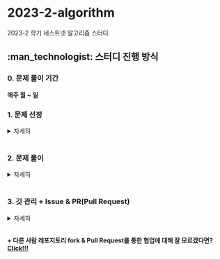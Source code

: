 # 2023-2-algorithm
2023-2 학기 네스트넷 알고리즘 스터디 

<h2>
  :man_technologist: 스터디 진행 방식 
</h2>

<h3><b>0. 문제 풀이 기간 </b> </h3>
<b>매주 월 ~ 일</b>

<br>

<h3><b>1. 문제 선정 </b> </h3>
<details>
  <summary>자세히</summary>
  <ul>
    <li>매 주 금~일에 <a href="https://devjeong.com/algorithm/algorithm-1/">백준 문제 추천 사이트</a>에서 알고리즘 당 세 문제를 선정한다. (스터디장 주관)</li>
    <li>문제 선정 후 <a href="https://www.acmicpc.net/group/workbook/18220">백준 23-2 네넷 알고리즘 스터디 그룹</a>에 주차+문제를 추가한다. (스터디장 or 도현 주관)</li>
    <li>이슈를 작성한다. (스터디장 주관)</li>
  </ul>
</details>

<br>

<h3><b>2. 문제 풀이 </b> </h3>
<details>
  <summary>자세히</summary>
  <ul>
    <li>폴더 구조 : 본인 이름 / week_해당 주 / Boj문제번호 이름으로 설정한 소스코드 <b>ex) KimSeongHo / week_1 / Boj1343.java</b> </li>
    <li>30분 ~ 1시간 생각해도 방법이 떠오르지 않으면 구글에 검색 후 공부하여 문제를 푼다. </li>
    <li>복잡한 부분이나 핵심 알고리즘에 주석을 단다.</li>
  </ul>
</details>

<br>

<h3><b>3. 깃 관리 + Issue & PR(Pull Request) </b> </h3>
<details>
  <summary>자세히</summary>
  ++참고 : 사진 클릭하면 잘보임
  <ol>
    <li>프로젝트를 생성한다.</li>
    <li>
      Nestnet-study Organization의 nestnet_algorithm_2023_2 레포지토리를 fork 한다
      <img src="https://github.com/Nestnet-study/nestnet_algorithm_2023_2/assets/81570533/d508321f-85e7-4e87-a9af-eba45c1a9f37", width=100%>
    </li>
    <li>
      fork 후에는 내 레포지토리가 생기는데, organization의 레포지토리는 "organization 이름 / 레포지토리 이름" 인데, 내 레포지토리는 "아이디 / 레포지토리 이름" 인 것을 확인할 수 있다. 해당 레포지토리를 clone한다. 
      <img src="https://github.com/Nestnet-study/nestnet_algorithm_2023_2/assets/81570533/1eb7b8b0-c360-46a4-b922-2098b6200048", width=100%>
    </li>
    <li>
      프로젝트를 생성하고 적절한 위치에서 "git clone 레포지토리" 를 해준다. 내 경우, C:\InteliJ_workspace\2023-nestnet-algo\src\ 하위에서 clone을 해주었다.(java) <br>
      클론한 레포지토리 하위에 본인의 이름으로 폴더를 생성하고, 해당 폴더 하위에 주차별 패키지를 만든다. 템플릿 : <b>이름/week_해당주차</b> <br> ex) KimSeongHo/week_1
      <img src="https://github.com/Nestnet-study/nestnet_algorithm_2023_2/assets/81570533/6cbaef03-6027-4ff7-b2a7-8004047ddf34", width=100%>
      <img src="https://github.com/Nestnet-study/nestnet_algorithm_2023_2/assets/81570533/16f934d6-8fbc-4ac0-97df-026e3d8d429b", width=100%>
    </li>
    <li>
      week_해당주차 하위에 소스파일을 생성한다. 템플릿 : <b>Boj문제번호</b> ex) week_1/Boj1343.java
    </li>
    <li>
      해당 주차 문제를 모두 풀면 "git add 본인 이름" -> git commit -m "(#이슈번호) [해당주차] 이름" 으로 커밋을 한 후 본인 레포지토리에 push 한다. ex) git commit -m "(#3) [1주차] 김성호"
    </li>
    <li>
      본인 레포지토리에 push가 잘 된 것을 확인한 후, 
      <img src="https://github.com/Nestnet-study/nestnet_algorithm_2023_2/assets/81570533/b2929c50-9cb1-454d-aa8c-2cfeaa53abdb", width=100%>
      PR을 생성한다. 
      <img src="https://github.com/Nestnet-study/nestnet_algorithm_2023_2/assets/81570533/dfe7690a-c94d-40c3-b917-bd7ba30792f5", width=100%>
    </li>
    <li>
      head repository는 fork해서 가져온 내 레포지토리이고, base repository는 organization의 레포지토리이다. head의 main 브랜치에서 에서 base의 main 브랜치로 PR을 보내는 것이다.  
      <img src="https://github.com/Nestnet-study/nestnet_algorithm_2023_2/assets/81570533/e6b83f31-89ec-4c28-9e81-0136306a00d2", width=100%>
    </li>
    <li>
      PR 제목 템플릿 : [해당 주차] 이름 ex) [1주차] 김성호 으로 PR을 작성한다. 내용은 각 문제를 쓰고 어떻게 풀었는지, 다른사람에게 알려주고 싶은 내용은 무엇인지 작성한다. (딱히 없으면 뭐..)
      <img src="https://github.com/Nestnet-study/nestnet_algorithm_2023_2/assets/81570533/d30d987a-bdd1-4204-9e05-49ed9652e049", width=100%>
    </li>
  </ol>
</details>

<br>

<b>+ 다른 사람 레포지토리 fork & Pull Request를 통한 협업에 대해 잘 모르겠다면? <a href="https://inpa.tistory.com/entry/GIT-%E2%9A%A1%EF%B8%8F-%EA%B9%83%ED%97%99-PRPull-Request-%EB%B3%B4%EB%82%B4%EB%8A%94-%EB%B0%A9%EB%B2%95-folk-issue">Click!!!</a></b>
